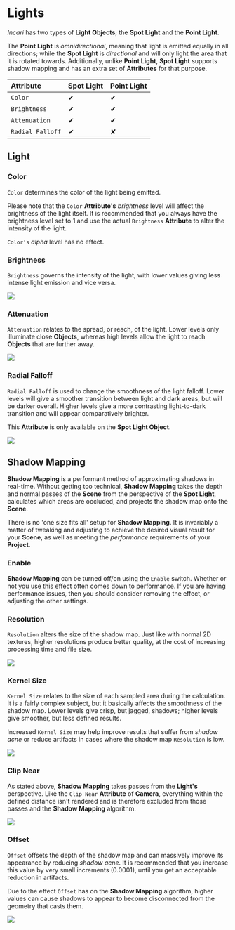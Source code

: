 # Lights

*Incari* has two types of **Light Objects**; the **Spot Light** and the **Point Light**.

The **Point** **Light** is _omnidirectional_, meaning that light is emitted equally in all directions; while the **Spot Light** is _directional_ and will only light the area that it is rotated towards. Additionally, unlike **Point Light**, **Spot Light** supports shadow mapping and has an extra set of **Attributes** for that purpose.

| Attribute | Spot Light | Point Light |
| :--- | :--- | :--- | 
| `Color` | ✔ | ✔ | 
| `Brightness` | ✔ | ✔ | 
| `Attenuation` | ✔ | ✔ | 
| `Radial Falloff` | ✔ | ✘ | 


## Light

### Color

`Color` determines the color of the light being emitted.

Please note that the `Color` **Attribute's** _brightness_ level will affect the brightness of the light itself. It is recommended that you always have the brightness level set to 1 and use the actual `Brightness` **Attribute** to alter the intensity of the light.

`Color's` _alpha_ level has no effect.

### Brightness

`Brightness` governs the intensity of the light, with lower values giving less intense light emission and vice versa.

![](../../.gitbook/assets/brightness.gif)

### Attenuation

`Attenuation` relates to the spread, or reach, of the light. Lower levels only illuminate close **Objects**, whereas high levels allow the light to reach **Objects** that are further away.

![](../../.gitbook/assets/attenuation.gif)

### Radial Falloff

`Radial Falloff` is used to change the smoothness of the light falloff. Lower levels will give a smoother transition between light and dark areas, but will be darker overall. Higher levels give a more contrasting light-to-dark transition and will appear comparatively brighter.

This **Attribute** is only available on the **Spot Light Object**.

![](../../.gitbook/assets/radialfalloff.gif)

## Shadow Mapping

**Shadow Mapping** is a performant method of approximating shadows in real-time. Without getting too technical, **Shadow Mapping** takes the depth and normal passes of the **Scene** from the perspective of the **Spot Light**, calculates which areas are occluded, and projects the shadow map onto the **Scene**.

There is no 'one size fits all' setup for **Shadow Mapping**. It is invariably a matter of tweaking and adjusting to achieve the desired visual result for your **Scene**, as well as meeting the _performance_ requirements of your **Project**.

### Enable

**Shadow Mapping** can be turned off/on using the `Enable` switch. Whether or not you use this effect often comes down to performance. If you are having performance issues, then you should consider removing the effect, or adjusting the other settings.

### Resolution

`Resolution` alters the size of the shadow map. Just like with normal 2D textures, higher resolutions produce better quality, at the cost of increasing processing time and file size.

![](../../.gitbook/assets/resolution.gif)

### Kernel Size

`Kernel Size` relates to the size of each sampled area during the calculation. It is a fairly complex subject, but it basically affects the smoothness of the shadow map. Lower levels give crisp, but jagged, shadows; higher levels give smoother, but less defined results.

Increased `Kernel Size` may help improve results that suffer from _shadow acne_ or reduce artifacts in cases where the shadow map `Resolution` is low.

![](../../.gitbook/assets/kernel-size.gif)

### Clip Near

As stated above, **Shadow Mapping** takes passes from the **Light's** perspective. Like the `Clip Near` **Attribute** of **Camera**, everything within the defined distance isn't rendered and is therefore excluded from those passes and the **Shadow Mapping** algorithm.

![](../../.gitbook/assets/clip-near.gif)

### Offset

`Offset` offsets the depth of the shadow map and can massively improve its appearance by reducing _shadow acne_. It is recommended that you increase this value by very small increments \(0.0001\), until you get an acceptable reduction in artifacts.

Due to the effect `Offset` has on the **Shadow Mapping** algorithm, higher values can cause shadows to appear to become disconnected from the geometry that casts them.

![](../../.gitbook/assets/offset.gif)

